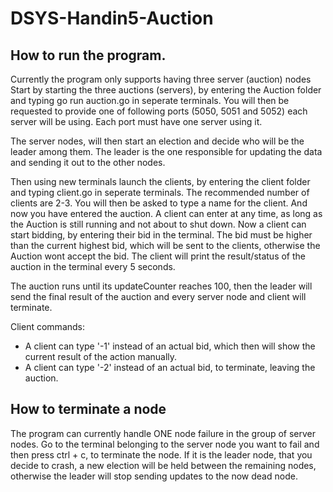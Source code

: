 # DSYS-Handin5-Auction

## How to run the program.
Currently the program only supports having three server (auction) nodes
Start by starting the three auctions (servers), by entering the Auction folder and typing go run auction.go in seperate terminals. You will then be requested to provide one of following ports (5050, 5051 and 5052) each server will be using. Each port must have one server using it.

The server nodes, will then start an election and decide who will be the leader among them. The leader is the one responsible for updating the data and sending it out to the other nodes.

Then using new terminals launch the clients, by entering the client folder and typing client.go in seperate terminals. The recommended number of clients are 2-3. 
You will then be asked to type a name for the client. And now you have entered the auction. A client can enter at any time, as long as the Auction is still running and not about to shut down.
Now a client can start bidding, by entering their bid in the terminal. The bid must be higher than the current highest bid, which will be sent to the clients, otherwise the Auction wont accept the bid.
The client will print the result/status of the auction in the terminal every 5 seconds. 

The auction runs until its updateCounter reaches 100, then the leader will send the final result of the auction and every server node and client will terminate.

Client commands:
- A client can type '-1' instead of an actual bid, which then will show the current result of the action manually.
- A client can type '-2' instead of an actual bid, to terminate, leaving the auction.

## How to terminate a node
The program can currently handle ONE node failure in the group of server nodes. Go to the terminal belonging to the server node you want to fail and then press ctrl + c, to terminate the node. If it is the leader node, that you decide to crash, a new election will be held between the remaining nodes, otherwise the leader will stop sending updates to the now dead node.  
